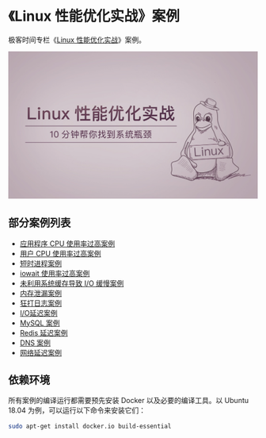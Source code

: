 # 《Linux 性能优化实战》案例

极客时间专栏《[Linux 性能优化实战](https://time.geekbang.org/column/intro/140)》案例。

![introduction](images/intro.jpg)

## 部分案例列表

* [应用程序 CPU 使用率过高案例](nginx-high-cpu/README.md)
* [用户 CPU 使用率过高案例](nginx-short-process/README.md)
* [短时进程案例](short-lived-process/README.md)
* [iowait 使用率过高案例](high-iowait-process/README.md)
* [未利用系统缓存导致 I/O 缓慢案例](io-cached/README.md)
* [内存泄漏案例](mem-leak/README.md)
* [狂打日志案例](logging-app/README.md)
* [I/O延迟案例](io-latency/README.md)
* [MySQL 案例](mysql-slow/README.md)
* [Redis 延迟案例](redis-slow/README.md)
* [DNS 案例](dns/README.md)
* [网络延迟案例](network-latency/README.md)

## 依赖环境

所有案例的编译运行都需要预先安装 Docker 以及必要的编译工具。以 Ubuntu 18.04 为例，可以运行以下命令来安装它们：

```sh
sudo apt-get install docker.io build-essential
```
